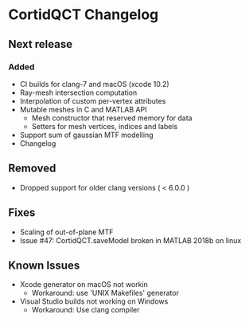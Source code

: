 # CortidQCT Changelog

## Next release

### Added
- CI builds for clang-7 and macOS (xcode 10.2)
- Ray-mesh intersection computation
- Interpolation of custom per-vertex attributes
- Mutable meshes in C and MATLAB API
  * Mesh constructor that reserved memory for data
  * Setters for mesh vertices, indices and labels
- Support sum of gaussian MTF modelling
- Changelog

## Removed
- Dropped support for older clang versions ( < 6.0.0 )

## Fixes
- Scaling of out-of-plane MTF
- Issue #47: CortidQCT.saveModel broken in MATLAB 2018b on linux

## Known Issues
- Xcode generator on macOS not workin
  * Workaround: use 'UNIX Makefiles' generator
- Visual Studio builds not working on Windows
  * Workaround: Use clang compiler
